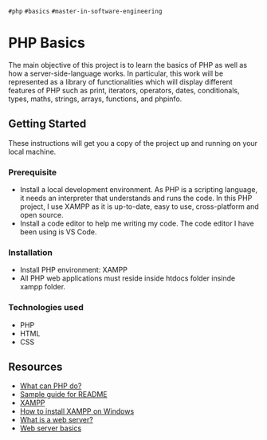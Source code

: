 `#php` `#basics` `#master-in-software-engineering`

# PHP Basics

The main objective of this project is to learn the basics of PHP as well as how a server-side-language works. In particular, this work will be represented as a library of functionalities which will display different features of PHP such as print, iterators, operators, dates, conditionals, types, maths, strings, arrays, functions, and phpinfo.

## Getting Started

These instructions will get you a copy of the project up and running on your local machine.

### Prerequisite

- Install a local development environment. As PHP is a scripting language, it needs an interpreter that understands and runs the code. In this PHP project, I use XAMPP as it is up-to-date, easy to use, cross-platform and open source.
- Install a code editor to help me writing my code. The code editor I have been using is VS Code.

### Installation

- Install PHP environment: XAMPP
- All PHP web applications must reside inside htdocs folder insinde xampp folder.

### Technologies used

- PHP
- HTML
- CSS

## Resources

- [What can PHP do?](https://www.php.net/manual/es/intro-whatcando.php)
- [Sample guide for README](https://gist.github.com/Villanuevand/6386899f70346d4580c723232524d35a)
- [XAMPP](https://www.apachefriends.org/es/index.html)
- [How to install XAMPP on Windows](https://www.youtube.com/watch?v=h6DEDm7C37A)
- [What is a web server?](https://www.youtube.com/watch?v=Yt1nesKi5Ec)
- [Web server basics](https://www.youtube.com/watch?v=3VqfpVKvlxQ)
